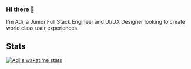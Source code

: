 ### Hi there 👋

I'm Adi, a Junior Full Stack Engineer and UI/UX Designer looking to create world class user experiences.

## Stats
[![Adi's wakatime stats](https://github-readme-stats.vercel.app/api/wakatime:last_year?username=kishek2000)](https://github.com/anuraghazra/github-readme-stats)

<!--
**kishek2000/kishek2000** is a ✨ _special_ ✨ repository because its `README.md` (this file) appears on your GitHub profile.

Here are some ideas to get you started:

- 🔭 I’m currently working on ...
- 🌱 I’m currently learning ...
- 👯 I’m looking to collaborate on ...
- 🤔 I’m looking for help with ...
- 💬 Ask me about ...
- 📫 How to reach me: ...
- 😄 Pronouns: ...
- ⚡ Fun fact: ...
-->
